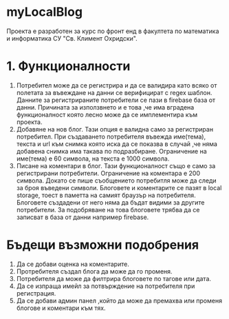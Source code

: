 # myLocalBlog

Проекта е разработен за курс по фронт енд в факултета по математика и информатика СУ "Св. Климент Охридски".

# 1. Функционалности
1. Потребител може да се регистрира и да се валидира като всяко от полетата за въвеждане на данни се верифицират с regex шаблон. Данните за регистрираните потребители се пази в firebase база от данни. Причината за използвнето и е това ,че има вградена функционалност която лесно може да се имплементира към проекта.
2. Добавяне на нов блог. Тази опция е валидна само за регистриран потребител. При създаването потребителя въвежда име(тема), текста и url към снимка която иска да се показва в случай ,че няма добавена снимка има такава по подразбиране. Ограничение на име(тема) е 60 символа, на текста е 1000 символа.
3. Писане на коментари в блог. Тази функционалност също е само за регистрирани потребители. Ограничение на коментара е 200 символа. Докато се пише съобщението потребитля може да следи за броя въведени символи.
Блоговете и коментарите се пазят в local storage, тоест в паметта на самият браузър на потребителя. Блоговете създадени от него няма да бъдат видими за другите потребители. За подобряване на това блоговете трябва да се записват в база от данни например firebase.

# Бъдещи възможни подобрения
1. Да се добави оценка на коментарите.
2. Протребителя създал блога да може да го променя.
3. Потребителя да може да филтрира блоговете по тагове или дата.
4. Да се изпраща имейл за потвърждение на потребителя при регистрация.
5. Да се добави админ панел ,който да може да премахва или променя блогове и коментари към тях.
